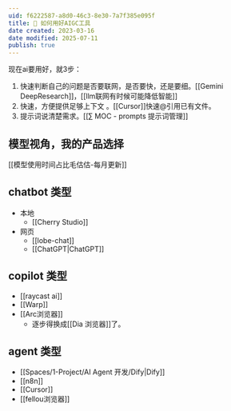 ```yaml
---
uid: f6222587-a8d0-46c3-8e30-7a7f385e095f
title: 🤖 如何用好AIGC工具
date created: 2023-03-16
date modified: 2025-07-11
publish: true
---
```


现在ai要用好，就3步：

1. 快速判断自己的问题是否要联网，是否要快，还是要细。[[Gemini DeepResearch]]，[[llm联网有时候可能降低智能]]
2. 快速，方便提供足够上下文 。[[Cursor]]快速@引用已有文件。
3. 提示词说清楚需求。[[∑ MOC - prompts 提示词管理]]

## 模型视角，我的产品选择

[[模型使用时间占比毛估估-每月更新]]

## chatbot 类型

>

- 本地
	- [[Cherry Studio]]
- 网页
	- [[lobe-chat]]
	- [[ChatGPT|ChatGPT]]

## copilot 类型

- [[raycast ai]]
- [[Warp]]
- [[Arc浏览器]]
	- 逐步得换成[[Dia 浏览器]]了。

## agent 类型

- [[Spaces/1-Project/AI Agent 开发/Dify|Dify]]
- [[n8n]]
- [[Cursor]]
- [[fellou浏览器]]
